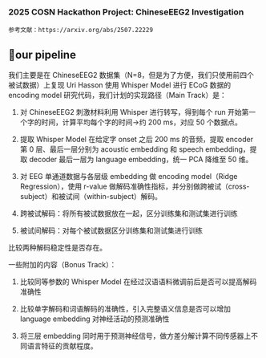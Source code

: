 ### 2025 COSN Hackathon Project: ChineseEEG2 Investigation

`
参考文献：https://arxiv.org/abs/2507.22229
`
## 👏our pipeline



我们主要是在 ChineseEEG2 数据集（N=8，但是为了方便，我们只使用前四个被试数据）上复现 Uri Hasson 使用 Whisper Model 进行 ECoG 数据的 encoding model 研究代码，我们计划的实现路径（Main Track）是：

1. 对 ChineseEEG2 刺激材料利用 Whisper 进行转写，得到每个 run 开始第一个字的时间，计算平均每个字的时间→约 200 ms，对应 50 个数据点。
  
2. 提取 Whisper Model 在给定字 onset 之后 200 ms 的音频，提取 encoder 第 0 层、最后一层分别为 acoustic embedding 和 speech embedding，提取 decoder 最后一层为 language embedding，统一 PCA 降维至 50 维。
  
3. 对 EEG 单通道数据与各层级 embedding 做 encoding model（Ridge Regression），使用 r-value 做解码准确性指标，并分别做跨被试（cross-subject）和被试间（within-subject）解码。
  
  1. 跨被试解码：将所有被试数据放在一起，区分训练集和测试集进行训练
    
  2. 被试间解码：对每个被试数据区分训练集和测试集进行训练
    
  
  比较两种解码稳定性是否存在。
  

一些附加的内容（Bonus Track）：

1. 比较同等参数的 Whisper Model 在经过汉语语料微调前后是否可以提高解码准确性
  
2. 比较单字解码和词语解码的准确性，引入完整语义信息是否可以增加 language embedding 对神经活动的预测准确性
  
3. 将三层 embedding 同时用于预测神经信号，做方差分解计算不同传感器上不同语言特征的贡献程度。
